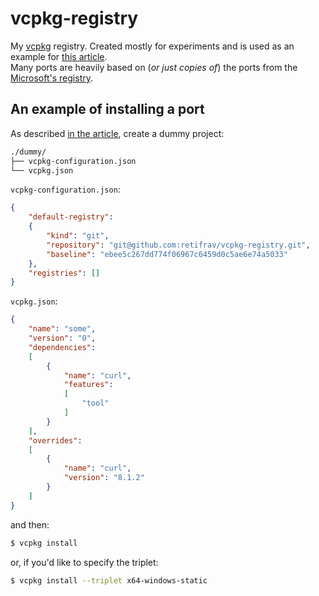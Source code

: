 # vcpkg-registry

My [vcpkg](https://vcpkg.io/) registry. Created mostly for experiments and is used as an example for [this article](https://decovar.dev/blog/2022/10/30/cpp-dependencies-with-vcpkg/).\
Many ports are heavily based on (*or just copies of*) the ports from the [Microsoft's registry](https://github.com/Microsoft/vcpkg).

## An example of installing a port

As described [in the article](https://decovar.dev/blog/2022/10/30/cpp-dependencies-with-vcpkg/#dummy-installation), create a dummy project:

``` sh
./dummy/
├── vcpkg-configuration.json
└── vcpkg.json
```

`vcpkg-configuration.json`:

``` json
{
    "default-registry":
    {
        "kind": "git",
        "repository": "git@github.com:retifrav/vcpkg-registry.git",
        "baseline": "ebee5c267dd774f06967c6459d0c5ae6e74a5033"
    },
    "registries": []
}
```

`vcpkg.json`:

``` json
{
    "name": "some",
    "version": "0",
    "dependencies":
    [
        {
            "name": "curl",
            "features":
            [
                "tool"
            ]
        }
    ],
    "overrides":
    [
        {
            "name": "curl",
            "version": "8.1.2"
        }
    ]
}
```

and then:

``` sh
$ vcpkg install
```

or, if you'd like to specify the triplet:

``` sh
$ vcpkg install --triplet x64-windows-static
```
